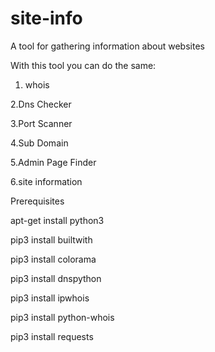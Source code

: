 # site-info
A tool for gathering information about websites

With this tool you can do the same:

1. whois

2.Dns Checker

3.Port Scanner

4.Sub Domain

5.Admin Page Finder

6.site information


Prerequisites

apt-get install python3

pip3 install builtwith

pip3 install colorama

pip3 install dnspython

pip3 install ipwhois

pip3 install python-whois

pip3 install requests

